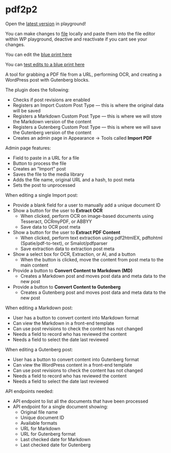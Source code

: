 # pdf2p2  

Open the [latest version](https://playground.wordpress.net/?blueprint-url=https://raw.githubusercontent.com/ManikinSaute/pdf2p2/main/blueprint.json ) in playground!

You can make changes to [file](https://github.com/ManikinSaute/pdf2p2/blob/main/pdf2p2.php) locally and paste them into the file editor within WP playground, deactive and reactivate if you cant see your changes.

You can edit the [blue print here ](https://github.com/ManikinSaute/pdf2p2/blob/main/blueprint.json    )

You can [test edits to a blue print here](https://playground.wordpress.net/builder/builder.html   ) 


A tool for grabbing a PDF file from a URL, performing OCR, and creating a WordPress post with Gutenberg blocks.

The plugin does the following: 

- Checks if post revisions are enabled  
- Registers an Import Custom Post Type — this is where the original data will be saved  
- Registers a Markdown Custom Post Type — this is where we will store the Markdown version of the content  
- Registers a Gutenberg Custom Post Type — this is where we will save the Gutenberg version of the content  
- Creates an admin page in Appearance → Tools called **Import PDF**

Admin page features:

- Field to paste in a URL for a file  
- Button to process the file  
- Creates an "Import" post  
- Saves the file to the media library  
- Adds the file name, original URL and a hash, to post meta  
- Sets the post to unprocessed 

When editing a single Import post:

- Provide a blank field for a user to manually add a unique document ID  
- Show a button for the user to **Extract OCR**  
    - When clicked, perform OCR on image-based documents using Tesseract, OCRmyPDF, or ABBYY  
    - Save data to OCR post meta  
- Show a button for the user to **Extract PDF Content**  
    - When clicked, perform text extraction using pdf2htmlEX, pdftohtml (Spatie/pdf-to-text), or Smalot/pdfparser  
    - Save extraction data to extraction post meta  
- Show a select box for OCR, Extraction, or AI, and a button  
    - When the button is clicked, move the content from post meta to the main content  
- Provide a button to **Convert Content to Markdown (MD)**  
    - Creates a Markdown post and moves post data and meta data to the new post  
- Provide a button to **Convert Content to Gutenberg**  
    - Creates a Gutenberg post and moves post data and meta data to the new post

When editing a Markdown post:

- User has a button to convert content into Markdown format  
- Can view the Markdown in a front-end template  
- Can use post revisions to check the content has not changed  
- Needs a field to record who has reviewed the content  
- Needs a field to select the date last reviewed

When editing a Gutenberg post:

- User has a button to convert content into Gutenberg format  
- Can view the WordPress content in a front-end template  
- Can use post revisions to check the content has not changed  
- Needs a field to record who has reviewed the content  
- Needs a field to select the date last reviewed

API endpoints needed:

- API endpoint to list all the documents that have been processed  
- API endpoint for a single document showing:  
    - Original file name  
    - Unique document ID  
    - Available formats  
    - URL for Markdown  
    - URL for Gutenberg format  
    - Last checked date for Markdown  
    - Last checked date for Gutenberg   
